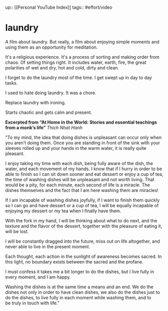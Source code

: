 up:: [[Personal YouTube Index]]
tags:: #effort/video 

# laundry


A film about laundry. But really, a film about enjoying simple moments and using them as an opportunity for meditation.

It's a religious experience.
It's a process of sorting and making order from chaos. Of setting things right.
It includes water, earth, fire, the great polarities of wet and dry, hot and cold, dirty and clean. 

I forget to do the laundry most of the time. I get swept up in day to day tasks.



I used to hate doing laundry. It was a chore.


Replace laundry with ironing.












Starts chaotic and gets calm and present.




















**Excerpted from “At Home in the World: Stories and essential teachings from a monk’s life”**
*Thich Nhat Hanh*

"To my mind, the idea that doing dishes is unpleasant can occur only when you aren’t doing them. Once you are standing in front of the sink with your sleeves rolled up and your hands in the warm water, it is really quite pleasant.

I enjoy taking my time with each dish, being fully aware of the dish, the water, and each movement of my hands. I know that if I hurry in order to be able to finish so I can sit down sooner and eat dessert or enjoy a cup of tea, the time of washing dishes will be unpleasant and not worth living. That would be a pity, for each minute, each second of life is a miracle. The dishes themselves and the fact that I am here washing them are miracles!

If I am incapable of washing dishes joyfully, if I want to finish them quickly so I can go and have dessert or a cup of tea, I will be equally incapable of enjoying my dessert or my tea when I finally have them.

With the fork in my hand, I will be thinking about what to do next, and the texture and the flavor of the dessert, together with the pleasure of eating it, will be lost.

I will be constantly dragged into the future, miss out on life altogether, and never able to live in the present moment.

Each thought, each action in the sunlight of awareness becomes sacred. In this light, no boundary exists between the sacred and the profane.

I must confess it takes me a bit longer to do the dishes, but I live fully in every moment, and I am happy.

Washing the dishes is at the same time a means and an end. We do the dishes not only in order to have clean dishes, we also do the dishes just to do the dishes, to live fully in each moment while washing them, and to be truly in touch with life."